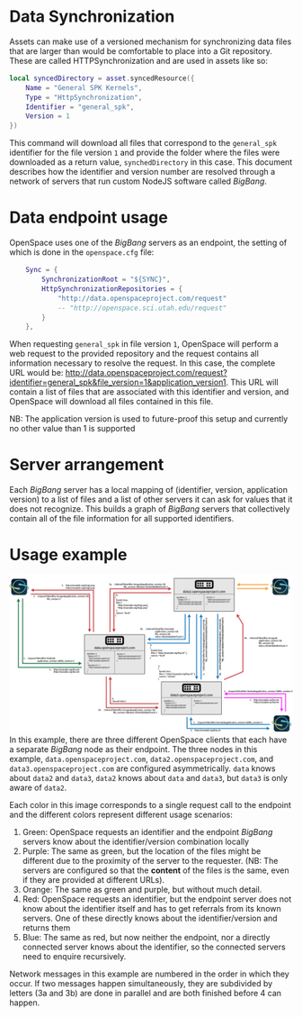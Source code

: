 # Data Synchronization
Assets can make use of a versioned mechanism for synchronizing data files that are larger than would be comfortable to place into a Git repository.  These are called HTTPSynchronization and are used in assets like so:
```lua
local syncedDirectory = asset.syncedResource({
    Name = "General SPK Kernels",
    Type = "HttpSynchronization",
    Identifier = "general_spk",
    Version = 1
})
```
This command will download all files that correspond to the `general_spk` identifier for the file version `1` and provide the folder where the files were downloaded as a return value, `synchedDirectory` in this case.  This document describes how the identifier and version number are resolved through a network of servers that run custom NodeJS software called *BigBang*.

# Data endpoint usage
OpenSpace uses one of the *BigBang* servers as an endpoint,  the setting of which is done in the `openspace.cfg` file:
```lua
    Sync = {
        SynchronizationRoot = "${SYNC}",
        HttpSynchronizationRepositories = {
            "http://data.openspaceproject.com/request"
            -- "http://openspace.sci.utah.edu/request"
        }
    },
```
When requesting `general_spk` in file version `1`, OpenSpace will perform a web request to the provided repository and the request contains all information necessary to resolve the request.  In this case, the complete URL would be:  http://data.openspaceproject.com/request?identifier=general_spk&file_version=1&application_version1.  This URL will contain a list of files that are associated with this identifier and version, and OpenSpace will download all files contained in this file.

NB:  The application version is used to future-proof this setup and currently no other value than 1 is supported

# Server arrangement
Each *BigBang* server has a local mapping of (identifier, version, application version) to a list of files and a list of other servers it can ask for values that it does not recognize.  This builds a graph of *BigBang* servers that collectively contain all of the file information for all supported identifiers.

# Usage example
![](/assets/data-distribution/data-servers.png)
In this example, there are three different OpenSpace clients that each have a separate *BigBang* node as their endpoint.  The three nodes in this example, `data.openspaceproject.com`, `data2.openspaceproject.com`, and `data3.openspaceproject.com` are configured asymmetrically.  `data` knows about `data2` and `data3`, `data2` knows about `data` and `data3`, but `data3` is only aware of `data2`.

Each color in this image corresponds to a single request call to the endpoint and the different colors represent different usage scenarios:
1. Green:  OpenSpace requests an identifier and the endpoint _BigBang_ servers know about the identifier/version combination locally
2. Purple:  The same as green, but the location of the files might be different due to the proximity of the server to the requester.  (NB:  The servers are configured so that the **content** of the files is the same, even if they are provided at different URLs).
3. Orange:  The same as green and purple, but without much detail.
4. Red:  OpenSpace requests an identifier, but the endpoint server does not know about the identifier itself and has to get referrals from its known servers.  One of these directly knows about the identifier/version and returns them
5. Blue:  The same as red, but now neither the endpoint, nor a directly connected server knows about the identifier, so the connected servers need to enquire recursively.

Network messages in this example are numbered in the order in which they occur.  If two messages happen simultaneously, they are subdivided by letters (3a and 3b) are done in parallel and are both finished before 4 can happen.
